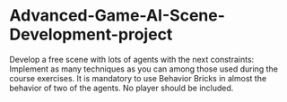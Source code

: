 # Advanced-Game-AI-Scene-Development-project
Develop a free scene with lots of agents with the next constraints:  Implement as many techniques as you can among those used during the course exercises. It is mandatory to use Behavior Bricks in almost the behavior of two of the agents. No player should be included.  
